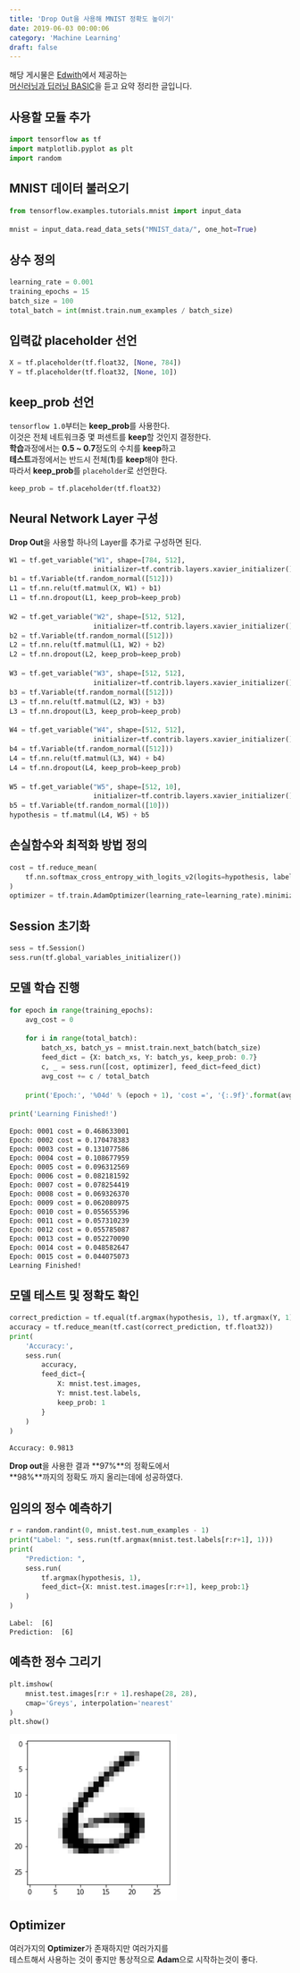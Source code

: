```yaml
---
title: 'Drop Out을 사용해 MNIST 정확도 높이기'
date: 2019-06-03 00:00:06
category: 'Machine Learning'
draft: false
---
```


해당 게시물은 [Edwith](https://www.edwith.org)에서 제공하는<br/>
[머신러닝과 딥러닝 BASIC](https://www.edwith.org/others26/joinLectures/9829)을 듣고 요약 정리한 글입니다.

## 사용할 모듈 추가

```python
import tensorflow as tf
import matplotlib.pyplot as plt
import random
```

## MNIST 데이터 불러오기

```python
from tensorflow.examples.tutorials.mnist import input_data

mnist = input_data.read_data_sets("MNIST_data/", one_hot=True)
```

## 상수 정의

```python
learning_rate = 0.001
training_epochs = 15
batch_size = 100
total_batch = int(mnist.train.num_examples / batch_size)
```

## 입력값 placeholder 선언

```python
X = tf.placeholder(tf.float32, [None, 784])
Y = tf.placeholder(tf.float32, [None, 10])
```

## keep_prob 선언

`tensorflow 1.0`부터는 **keep_prob**를 사용한다.<br/>
이것은 전체 네트워크중 몇 퍼센트를 **keep**할 것인지 결정한다.<br/>
**학습**과정에서는 **0.5 ~ 0.7**정도의 수치를 **keep**하고<br/>
**테스트**과정에서는 반드시 전체(**1**)를 **keep**해야 한다.<br/>
따라서 **keep_prob**를 `placeholder`로 선언한다.

```python
keep_prob = tf.placeholder(tf.float32)
```

## Neural Network Layer 구성

**Drop Out**을 사용할 하나의 Layer를 추가로 구성하면 된다.<br/>

```python
W1 = tf.get_variable("W1", shape=[784, 512],
                     initializer=tf.contrib.layers.xavier_initializer())
b1 = tf.Variable(tf.random_normal([512]))
L1 = tf.nn.relu(tf.matmul(X, W1) + b1)
L1 = tf.nn.dropout(L1, keep_prob=keep_prob)

W2 = tf.get_variable("W2", shape=[512, 512],
                     initializer=tf.contrib.layers.xavier_initializer())
b2 = tf.Variable(tf.random_normal([512]))
L2 = tf.nn.relu(tf.matmul(L1, W2) + b2)
L2 = tf.nn.dropout(L2, keep_prob=keep_prob)

W3 = tf.get_variable("W3", shape=[512, 512],
                     initializer=tf.contrib.layers.xavier_initializer())
b3 = tf.Variable(tf.random_normal([512]))
L3 = tf.nn.relu(tf.matmul(L2, W3) + b3)
L3 = tf.nn.dropout(L3, keep_prob=keep_prob)

W4 = tf.get_variable("W4", shape=[512, 512],
                     initializer=tf.contrib.layers.xavier_initializer())
b4 = tf.Variable(tf.random_normal([512]))
L4 = tf.nn.relu(tf.matmul(L3, W4) + b4)
L4 = tf.nn.dropout(L4, keep_prob=keep_prob)

W5 = tf.get_variable("W5", shape=[512, 10],
                     initializer=tf.contrib.layers.xavier_initializer())
b5 = tf.Variable(tf.random_normal([10]))
hypothesis = tf.matmul(L4, W5) + b5
```

## 손실함수와 최적화 방법 정의

```python
cost = tf.reduce_mean(
    tf.nn.softmax_cross_entropy_with_logits_v2(logits=hypothesis, labels=Y)
)
optimizer = tf.train.AdamOptimizer(learning_rate=learning_rate).minimize(cost)
```

## Session 초기화

```python
sess = tf.Session()
sess.run(tf.global_variables_initializer())
```

## 모델 학습 진행

```python
for epoch in range(training_epochs):
    avg_cost = 0

    for i in range(total_batch):
        batch_xs, batch_ys = mnist.train.next_batch(batch_size)
        feed_dict = {X: batch_xs, Y: batch_ys, keep_prob: 0.7}
        c, _ = sess.run([cost, optimizer], feed_dict=feed_dict)
        avg_cost += c / total_batch

    print('Epoch:', '%04d' % (epoch + 1), 'cost =', '{:.9f}'.format(avg_cost))

print('Learning Finished!')
```

    Epoch: 0001 cost = 0.468633001
    Epoch: 0002 cost = 0.170478383
    Epoch: 0003 cost = 0.131077586
    Epoch: 0004 cost = 0.108677959
    Epoch: 0005 cost = 0.096312569
    Epoch: 0006 cost = 0.082181592
    Epoch: 0007 cost = 0.078254419
    Epoch: 0008 cost = 0.069326370
    Epoch: 0009 cost = 0.062080975
    Epoch: 0010 cost = 0.055655396
    Epoch: 0011 cost = 0.057310239
    Epoch: 0012 cost = 0.055785087
    Epoch: 0013 cost = 0.052270090
    Epoch: 0014 cost = 0.048582647
    Epoch: 0015 cost = 0.044075073
    Learning Finished!

## 모델 테스트 및 정확도 확인

```python
correct_prediction = tf.equal(tf.argmax(hypothesis, 1), tf.argmax(Y, 1))
accuracy = tf.reduce_mean(tf.cast(correct_prediction, tf.float32))
print(
    'Accuracy:',
    sess.run(
        accuracy,
        feed_dict={
            X: mnist.test.images,
            Y: mnist.test.labels,
            keep_prob: 1
        }
    )
)
```

    Accuracy: 0.9813

**Drop out**을 사용한 결과 **97%**의 정확도에서<br/>
**98%**까지의 정확도 까지 올리는데에 성공하였다.<br/>

## 임의의 정수 예측하기

```python
r = random.randint(0, mnist.test.num_examples - 1)
print("Label: ", sess.run(tf.argmax(mnist.test.labels[r:r+1], 1)))
print(
    "Prediction: ",
    sess.run(
        tf.argmax(hypothesis, 1),
        feed_dict={X: mnist.test.images[r:r+1], keep_prob:1}
    )
)
```

    Label:  [6]
    Prediction:  [6]

## 예측한 정수 그리기

```python
plt.imshow(
    mnist.test.images[r:r + 1].reshape(28, 28),
    cmap='Greys', interpolation='nearest'
)
plt.show()
```

<img src="./images/2019-06-03/4.png" width="300" height="auto" alt="아직 안만듬"><br/>

## Optimizer

여러가지의 **Optimizer**가 존재하지만 여러가지를<br/>
테스트해서 사용하는 것이 좋지만 통상적으로 **Adam**으로 시작하는것이 좋다.<br/>

